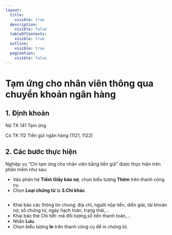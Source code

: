 ```yaml
---
layout:
  title:
    visible: true
  description:
    visible: false
  tableOfContents:
    visible: true
  outline:
    visible: true
  pagination:
    visible: false
---
```


# Tạm ứng cho nhân viên thông qua chuyển khoản ngân hàng

## 1.      Định khoản

Nợ TK 141          Tạm ứng

&#x20;     Có TK 112     Tiền gửi ngân hàng (1121, 1122)

## 2.      Các bước thực hiện

Nghiệp vụ “Chi tạm ứng cho nhân viên bằng tiền gửi” được thực hiện trên phần mềm như sau:

* Vào phân hệ **Tiền\ Giấy báo nợ**, chọn biểu tượng **Thêm** trên thanh công cụ.
* Chọn **Loại chứng từ** là **3.Chi khác**.

<figure><img src=".gitbook/assets/sb_image (3).png" alt=""><figcaption></figcaption></figure>

* Khai báo các thông tin chung: địa chỉ, người nộp tiền, diễn giải, tài khoản nợ, số chứng từ, ngày hạch toán, trạng thái,…
* Khai báo thẻ Chi tiết: mã đối tượng,số tiền thanh toán,…
* Nhấn **Lưu**.
* Chọn biểu tượng **In** trên thanh công cụ để in chứng từ.

